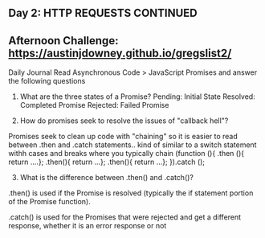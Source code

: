 ## Day 2: HTTP REQUESTS CONTINUED

## Afternoon Challenge:  https://austinjdowney.github.io/gregslist2/

Daily Journal
Read Asynchronous Code > JavaScript Promises and answer the following questions

1. What are the three states of a Promise?
Pending: Initial State
Resolved: Completed Promise
Rejected: Failed Promise


2. How do promises seek to resolve the issues of "callback hell"?

Promises seek to clean up code with "chaining" so it is easier to read between .then and .catch statements.. kind of similar to a switch statement withh cases and breaks where you typically chain 
(function (){
.then (){
    return ....}; 
.then(){
    return ...};
.then(){
    return ...};
}).catch ();



3. What is the difference between .then() and .catch()?

.then() is used if the Promise is resolved (typically the if statement portion of the Promise function).

.catch() is used for the Promises that were rejected and get a different response, whether it is an error response or not